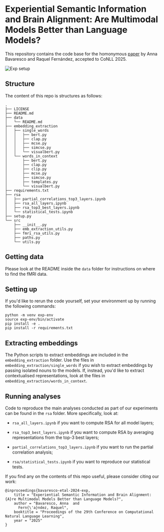 # Experiential Semantic Information and Brain Alignment: Are Multimodal Models Better than Language Models?

This repository contains the code base for the homonymous [paper]([https://arxiv.org/abs/2504.00942](https://aclanthology.org/2025.conll-1.10/)) by Anna Bavaresco and Raquel Fernández, accepted to CoNLL 2025.

![Exp setup](https://github.com/user-attachments/assets/f66b6c87-0a31-4bef-ab2b-46ea933242d8)

## Structure

The content of this repo is structures as follows:

```
.
├── LICENSE
├── README.md
├── data
│   └── README.md
├── embedding_extraction
│   ├── single_words
│   │   ├── bert.py
│   │   ├── clap.py
│   │   ├── mcse.py
│   │   ├── simcse.py
│   │   └── visualbert.py
│   └── words_in_context
│       ├── bert.py
│       ├── clap.py
│       ├── clip.py
│       ├── mcse.py
│       ├── simcse.py
│       ├── templates.py
│       └── visualbert.py
├── requirements.txt
├── rsa
│   ├── partial_correlations_top3_layers.ipynb
│   ├── rsa_all_layers.ipynb
│   ├── rsa_top3_best_layers.ipynb
│   └── statistical_tests.ipynb
├── setup.py
└── src
    ├── __init__.py
    ├── emb_extraction_utils.py
    ├── fmri_rsa_utils.py
    ├── paths.py
    └── utils.py

```
## Getting data

Please look at the README inside the `data` folder for instructions on where to find the fMRI data.

## Setting up 

If you'd like to rerun the code yourself, set your environment up by running the following commands:

```
python -m venv exp-env
source exp-env/bin/activate
pip install -e .
pip install -r requirements.txt
```

## Extracting embeddings

The Python scripts to extract embeddings are included in the `embedding_extraction` folder. Use the files in `embedding_extraction/single_words` if you wish to extract embeddings by passing isolated nouns to the models. If, instead, you'd like to extract contextualised representations, look at the files in `embedding_extraction/words_in_context`.

## Running analyses

Code to reproduce the main analyses conducted as part of our experiments can be found in the `rsa` folder. More specifically, look at:

* `rsa_all_layers.ipynb` if you want to compute RSA for all model layers;

* `rsa_top3_best_layers.ipynb` if you want to compute RSA by averaging representations from the top-3 best layers;

* `partial_correlations_top3_layers.ipynb` if you want to run the partial correlation analysis;

* `rsa/statistical_tests.ipynb` if you want to reproduce our statistical tests.


If you find any on the contents of this repo useful, please consider citing our work:

```
@inproceedings{bavaresco-etal-2024-exp,
    title = "Experiential Semantic Information and Brain Alignment: {A}re Multimodal Models Better than Language Models?",
    author = "Bavaresco, Anna  and
      Fern{\'a}ndez, Raquel",
    booktitle = "Proceedings of the 29th Conference on Computational Natural Language Learning",
    year = "2025"
}

```
